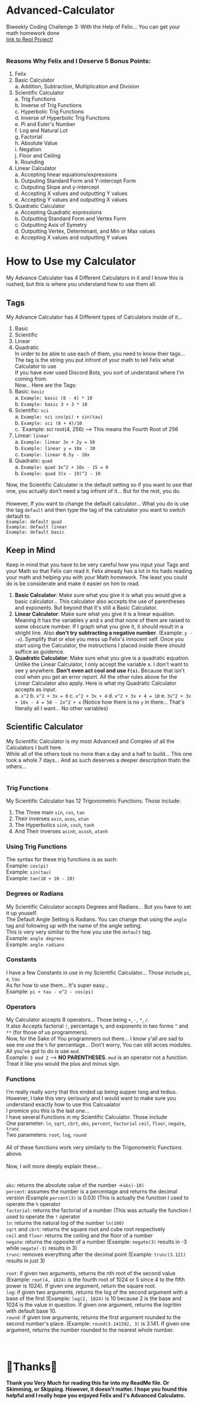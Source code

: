 # Advanced-Calculator
Biweekly Coding Challenge 3: With the Help of Felix... You can get your math homework done
<br/>
[link to Repl Project!](https://repl.it/@FranklinOguama/Advanced-Calculator#README.md)
<br/><br/>
### Reasons Why Felix and I Deserve 5 Bonus Points:
1. Felix
2. Basic Calculator<br/>
	a. Addition, Subtraction, Multiplication and Division
3. Scientific Calculator<br/>
	a. Trig Functions<br/>
	b. Inverse of Trig Functions<br/>
	c. Hyperbolic Trig Functions<br/>
	d. Inverse of Hyperbolic Trig Functions<br/>
	e. Pi and Euler's Number<br/>
	f. Log and Natural Lot<br/>
	g. Factorial<br/>
	h. Absolute Value<br/>
	i. Negation<br/>
	j. Floor and Ceiling<br/>
	k. Rounding
4. Linear Calculator<br/>
	a. Accepting linear equations/expressions<br/>
	b. Outputing Standard Form and Y-intercept Form<br/>
	c. Outputing Slope and y-intercept<br/>
	d. Accepting X values and outputting Y values<br/>
	e. Accepting Y values and outputting X values
5. Quadratic Calculator<br/>
	a. Accepting Quadratic expressions<br/>
	b. Outputting Standard Form and Vertex Form<br/>
	c. Outputting Axis of Symetry<br/>
	d. Outputting Vertex, Determinant, and Min or Max values<br/>
	e. Accepting X values and outputting Y values

# How to Use my Calculator
My Advance Calculater has 4 Different Calculators in it and I know this is rushed, but this is where you understand how to use them all.
## Tags
My Advance Calculator has 4 Different types of Calculators inside of it...
1. Basic
2. Scientific
3. Linear
4. Quadratic<br/>
In order to be able to use each of them, you need to know their tags...<br/>
The tag is the string you put infront of your math to tell Felix what Calculator to use<br/>
If you have ever used Discord Bots, you sort of understand where I'm coming from.<br/>
Now... Here are the Tags:
1. Basic: `basic`<br/>
	a. `Example: basic (8 - 4) * 10`<br/>
	b. `Example: basic 3 + 3 * 10`
2. Scientific: `sci`<br/>
	a. `Example: sci cos(pi) + sin(tau)`<br/>
	b. `Example: sci (8 + 4)/10`<br/>
	c. `Example: sci root(4, 256) --> This means the Fourth Root of 256
3. Linear: `linear`<br/>
	a. `Example: linear 3x + 2y = 10`<br/>
	b. `Example: linear y = 10x - 30`<br/>
	c. `Example: linear 0.5y - 10x`
4. Quadratic: `quad`<br/>
	a. `Example: quad 3x^2 + 10x - 15 = 0`<br/>
	b. `Example: quad 3(x - 19)^2 - 10`<br/>

Now, the Scientific Calculater is the default setting so if you want to use that one, you actually don't need a tag infront of it... But for the rest, you do.<br/><br/>
However, If you want to change the default calculator... What you do is use the tag `default` and then type the tag of the calculator you want to switch default to.<br/>
`Example: default quad`<br/>
`Example: default linear`<br/>
`Example: default basic`<br/>
## Keep in Mind
Keep in mind that you have to be very careful how you input your Tags and your Math so that Felix can read it.  Felix already has a lot in his hads reading your math and helping you with your Math homework.  The least you could do is be considerate and make it easier on him to read.<br/>
1. **Basic Calculator**: Make sure what you give it is what you would give a basic calculator...  This calculator also accepts the use of parentheses and exponents.  But beyond that it's still a Basic Calculator.<br/>
2. **Linear Calculator**: Make sure what you give it is a linear equation.  Meaning It has the variables y and x and that none of them are raised to some obscure number.  If I graph what you give it, it should result in a stright line.  Also **don't try subtracting a negative number**.  (Example: `y - -x`).  Symplify that or else you mess up Felix's innocent self.  Once you start using the Calculator, the instructions I placed inside there should suffice as guidence.
3. **Quadratic Calculator**: Make sure what you give is a quadratic equation.  Unlike the Linear Calculator, I only accept the variable x.  I don't want to see y anywhere.  **Don't even act cool and use `f(x)`.**  Because that isn't cool when you get an error report.  All the other rules above for the Linear Calculator also apply.  Here is what my Quadratic Calculator accepts as input.<br/>
	a. `x^2`
	b. `x^2 + 3x = 0`
	c. `x^2 + 3x + 4`
	d. `x^2 + 3x + 4 = 10`
	e. `3x^2 + 3x + 10x - 4 = 50 - 2x^2 + x`
	(Notice how there is no `y` in there... That's literally all I want... No other variables)
## Scientific Calculator
My Scientific Calculator is my most Advanced and Complex of all the Calculators I built here.<br/>
While all of the others took no more than a day and a half to build... This one took a whole 7 days... And as such deserves a deeper description thatn the others...<br/><br/>
### Trig Functions
My Scientific Calculator has 12 Trigonometric Functions.  Those include:
1. The Three main `sin`, `cos`, `tan`
2. Their inverses `asin`, `acos`, `atan`
3. The Hyperbolics `sinh`, `cosh`, `tanh`
4. And Their inverses `asinh`, `acosh`, `atanh`
### Using Trig Functions
The syntax for these trig functions is as such:</br>
Example: `cos(pi)`</br>
Example: `sin(tau)`</br>
Example: `tan(10 + 10 - 20)`</br>
### Degrees or Radians
My Scientific Calculator accepts Degrees and Radians... But you have to set it up youself.</br>
The Default Angle Setting is Radians.  You can change that using the `angle` tag and following up with the name of the angle setting.</br>
This is very very similar to the how you use the `default` tag.</br>
Example: `angle degrees`</br>
Example: `angle radians`</br>
### Constants
I have a few Constants in use in my Scientific Calculator... Those include
`pi`, `e`, `tau`</br>
As for how to use them... It's super easy...</br>
Example: `pi + tau - e^2 - cos(pi)`
### Operators
My Calculator accepts 8 operators... Those being `+`, `-`, `*`, `/`.</br>
It also Accepts factorial `!`, percentage `%`, and exponents in two forms `^` and `**` (for those of us programmers).</br>
Now, for the Sake of You programmers out there... I know y'all are sad to see me use the `%` for percentage... Don't worry, You can still acces modules.  All you've got to do is use `mod`.</br>
Example: `3 mod 2` --> **NO PARENTHESES.**  `mod` is an operator not a function.  Treat it like you would the plus and minus sign.
### Functions
I'm really really sorry that this ended up being supper long and tedius.  However, I take this very seriously and I would want to make sure you understand exactly how to use this Calcualator<br/>
I promice you this is the last one...<br/>
I have several Functions in my Scientific Calculator.  Those include<br/>
One parameter: `ln`, `sqrt`, `cbrt`, `abs`, `percent`, `factorial` `ceil`, `floor`, `negate`, `trunc`<br/>
Two parameters: `root`, `log`, `round`<br/><br/>
All of these functions work very similarly to the Trigonometric Functions above.<br/><br/>
Now, I will more deeply explain these...<br/><br/><br/>
`abs`: returns the absolute value of the number ->`abs(-10)`<br/>
`percent`: assumes the number is a percentage and returns the decimal version (Example `percent(3)` is 0.03) (This is actually the function I used to operate the `%` operator<br/>
`factorial`: returns the factorial of a number (This was actually the function I used to operate the `!` operator<br/>
`ln`: returns the natural log of the number `ln(100)`<br/>
`sqrt` and `cbrt`: returns the square root and cube root respectively<br/>
`ceil` and `floor`: returns the ceiling and the floor of a number<br/>
`negate`: returns the opposite of a number (Example: `negate(3)` results in -3 while `negate(-3)` results in 3)<br/>
`trunc`: removes everything after the decimal point (Example: `trunc(3.121)` results in just 3)<br/>
<br/>
`root`: if given two arguments, returns the nth root of the second value (Example: `root(4, 1024)` is the fourth root of 1024 or 5 since 4 to the fifth power is 1024).  If given one argument, return the square root.<br/>
`log`: if given two arguments, returns the log of the second argument with a base of the first (Example: `log(2, 1024)` is 10 because 2 is the base and 1024 is the value in question.  If given one argument, returns the logritim with default base 10.<br/>
`round`: if given tow arguments, returns the first argument rounded to the second number's place.  (Example: `round(3.141592, 3)` is 3.141.  If given one argument, returns the number rounded to the nearest whole number.
<br/><br/><br/>
# 🎉Thanks🎉
**Thank you Very Much for reading this far into my ReadMe file.  Or Skimming, or Skipping.  However, it doesn't matter.  I hope you found this helpful and I really hope you enjoyed Felix and I's Advanced Calculatro.**
